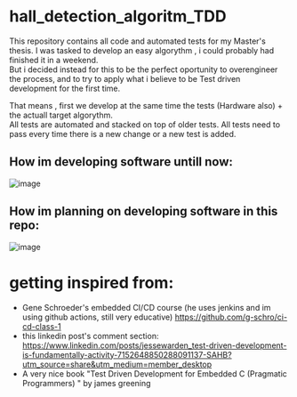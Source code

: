 # hall_detection_algoritm_TDD
This repository contains all code and automated tests for my Master's thesis.
I was tasked to develop an easy algorythm , i could probably had finished it in a weekend.    
But i decided instead for this to be the perfect oportunity to overengineer the process, and to try to apply what i believe to be Test driven development for the first time.    

That means , first we develop at the same time the tests (Hardware also)  + the actuall target algorythm.    
All tests are automated and stacked on top of older tests.
All tests need to pass every time there is a new change or a new test is added.    

## How im developing software untill now:    
![image](https://github.com/javiBajoCero/hall_detection_algoritm_TDD/assets/25673527/a9627b24-4b5e-4b82-a988-f19fbe1068c6)
## How im planning on developing software in this repo:  
![image](https://github.com/javiBajoCero/hall_detection_algoritm_TDD/assets/25673527/b8a9d259-6031-4ad7-818f-b9163d9470cc)

# getting inspired from:    
- Gene Schroeder's embedded CI/CD course (he uses jenkins and im using github actions, still very educative) https://github.com/g-schro/ci-cd-class-1
- this linkedin post's comment section: https://www.linkedin.com/posts/jessewarden_test-driven-development-is-fundamentally-activity-7152648850288091137-SAHB?utm_source=share&utm_medium=member_desktop
- A very nice book "Test Driven Development for Embedded C (Pragmatic Programmers) " by james greening


